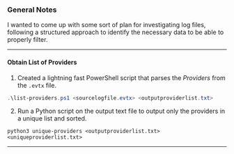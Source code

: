 ### General Notes

I wanted to come up with some sort of plan for investigating log files, following a structured approach to identify the necessary data to be able to properly filter.

---
#### Obtain List of Providers

1. Created a lightning fast PowerShell script that parses the *Providers* from the `.evtx` file.
```powershell
.\list-providers.ps1 <sourcelogfile.evtx> <outputproviderlist.txt>
```

2. Run a Python script on the output text file to output only the providers in a unique list and sorted.
```
python3 unique-providers <outputproviderlist.txt> <uniqueproviderlist.txt>
```


---